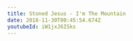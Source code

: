 ```yaml
---
title: Stoned Jesus - I'm The Mountain
date: 2018-11-30T00:45:54.674Z
youtubeId: iW1jxJ6ISks
---
```


